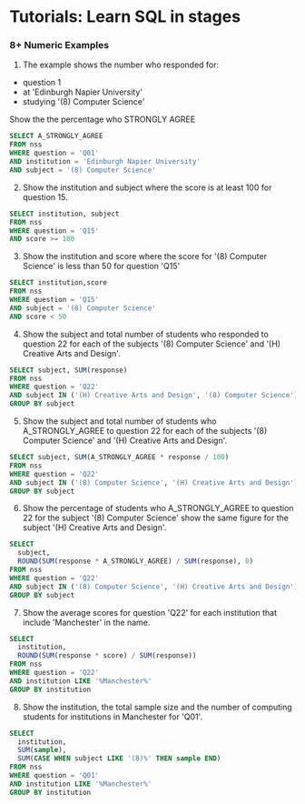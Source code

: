 # Tutorials: Learn SQL in stages
### 8+ Numeric Examples

1. The example shows the number who responded for:
  - question 1
  - at 'Edinburgh Napier University'
  - studying '(8) Computer Science'  

  Show the the percentage who STRONGLY AGREE
```sql
SELECT A_STRONGLY_AGREE
FROM nss
WHERE question = 'Q01'
AND institution = 'Edinburgh Napier University'
AND subject = '(8) Computer Science'
```

2. Show the institution and subject where the score is at least 100 for question 15.
```sql
SELECT institution, subject
FROM nss
WHERE question = 'Q15'
AND score >= 100
```

3. Show the institution and score where the score for '(8) Computer Science' is less than 50 for question 'Q15'
```sql
SELECT institution,score
FROM nss
WHERE question = 'Q15'
AND subject = '(8) Computer Science'
AND score < 50
```

4. Show the subject and total number of students who responded to question 22 for each of the subjects '(8) Computer Science' and '(H) Creative Arts and Design'.
```sql
SELECT subject, SUM(response) 
FROM nss
WHERE question = 'Q22'
AND subject IN ('(H) Creative Arts and Design', '(8) Computer Science')
GROUP BY subject
```

5. Show the subject and total number of students who A_STRONGLY_AGREE to question 22 for each of the subjects '(8) Computer Science' and '(H) Creative Arts and Design'.
```sql
SELECT subject, SUM(A_STRONGLY_AGREE * response / 100)
FROM nss
WHERE question = 'Q22'
AND subject IN ('(8) Computer Science', '(H) Creative Arts and Design')
GROUP BY subject
```

6. Show the percentage of students who A_STRONGLY_AGREE to question 22 for the subject '(8) Computer Science' show the same figure for the subject '(H) Creative Arts and Design'.
```sql
SELECT 
  subject, 
  ROUND(SUM(response * A_STRONGLY_AGREE) / SUM(response), 0)
FROM nss
WHERE question = 'Q22'
AND subject IN ('(8) Computer Science', '(H) Creative Arts and Design')
GROUP BY subject
```

7. Show the average scores for question 'Q22' for each institution that include 'Manchester' in the name.
```sql
SELECT 
  institution, 
  ROUND(SUM(response * score) / SUM(response))
FROM nss
WHERE question = 'Q22'
AND institution LIKE '%Manchester%'
GROUP BY institution
```

8. Show the institution, the total sample size and the number of computing students for institutions in Manchester for 'Q01'.
```sql
SELECT 
  institution, 
  SUM(sample), 
  SUM(CASE WHEN subject LIKE '(8)%' THEN sample END)
FROM nss
WHERE question = 'Q01'
AND institution LIKE '%Manchester%'
GROUP BY institution
```
